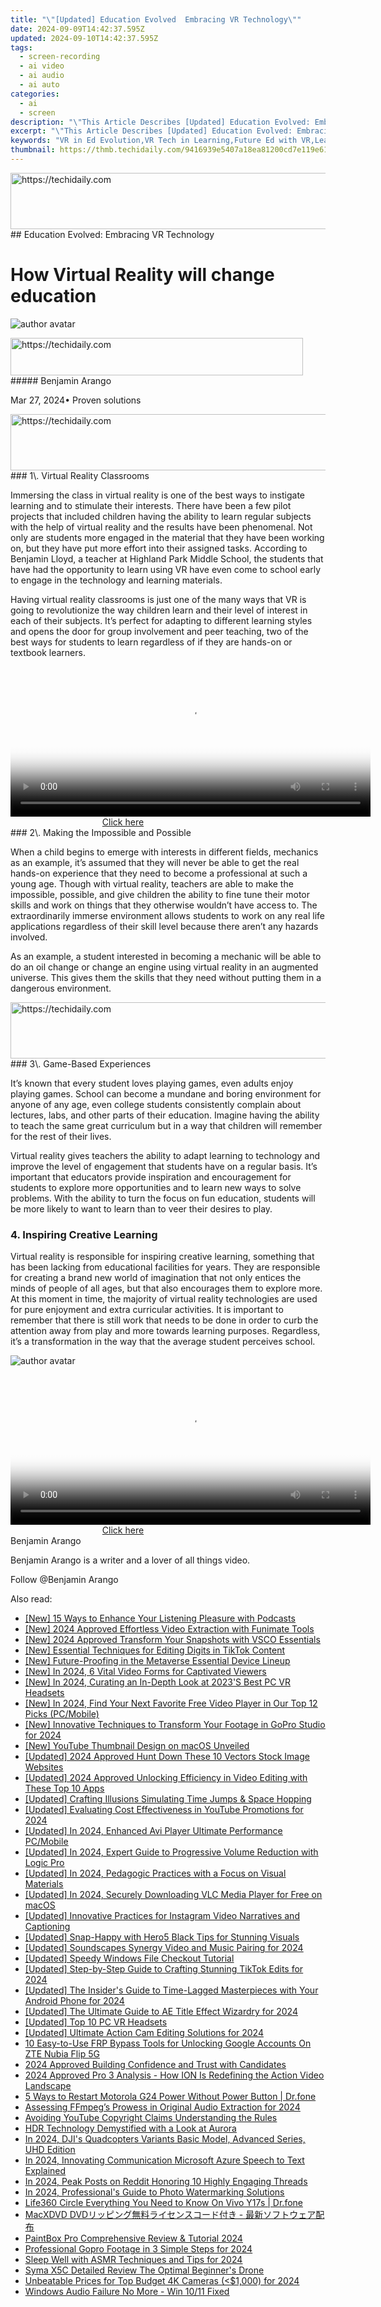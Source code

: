 ```yaml
---
title: "\"[Updated] Education Evolved  Embracing VR Technology\""
date: 2024-09-09T14:42:37.595Z
updated: 2024-09-10T14:42:37.595Z
tags: 
  - screen-recording
  - ai video
  - ai audio
  - ai auto
categories: 
  - ai
  - screen
description: "\"This Article Describes [Updated] Education Evolved: Embracing VR Technology\""
excerpt: "\"This Article Describes [Updated] Education Evolved: Embracing VR Technology\""
keywords: "VR in Ed Evolution,VR Tech in Learning,Future Ed with VR,Learn via Virtual Reality,Education & Virtual Experience,Virtual Classrooms Rise,Innovative VR for Schools"
thumbnail: https://thmb.techidaily.com/9416939e5407a18ea81200cd7e119e61ff04e31fb3c5cd004cd4601ad28e3eb8.jpg
---
```


<!-- affiliate ads begin -->
<a href="https://appsumo.8odi.net/c/5597632/2130887/7443" target="_top" id="2130887">
  <img src="//a.impactradius-go.com/display-ad/7443-2130887" border="0" alt="https://techidaily.com" width="728" height="90"/>
</a>
<img height="0" width="0" src="https://appsumo.8odi.net/i/5597632/2130887/7443" style="position:absolute;visibility:hidden;" border="0" />
<!-- affiliate ads end -->
## Education Evolved: Embracing VR Technology

# How Virtual Reality will change education

![author avatar](https://images.wondershare.com/filmora/article-images/benjamin-arango-author.jpg)

<!-- affiliate ads begin -->
<a href="https://aligracehair.sjv.io/c/5597632/2115920/19272" target="_top" id="2115920">
  <img src="//a.impactradius-go.com/display-ad/19272-2115920" border="0" alt="https://techidaily.com" width="468" height="60"/>
</a>
<img height="0" width="0" src="https://aligracehair.sjv.io/i/5597632/2115920/19272" style="position:absolute;visibility:hidden;" border="0" />
<!-- affiliate ads end -->
##### Benjamin Arango

 Mar 27, 2024• Proven solutions

<!-- affiliate ads begin -->
<a href="https://ephamedtechinc.pxf.io/c/5597632/2137214/26400" target="_top" id="2137214">
  <img src="//a.impactradius-go.com/display-ad/26400-2137214" border="0" alt="https://techidaily.com" width="728" height="90"/>
</a>
<img height="0" width="0" src="https://ephamedtechinc.pxf.io/i/5597632/2137214/26400" style="position:absolute;visibility:hidden;" border="0" />
<!-- affiliate ads end -->
### 1\. Virtual Reality Classrooms

 Immersing the class in virtual reality is one of the best ways to instigate learning and to stimulate their interests. There have been a few pilot projects that included children having the ability to learn regular subjects with the help of virtual reality and the results have been phenomenal. Not only are students more engaged in the material that they have been working on, but they have put more effort into their assigned tasks. According to Benjamin Lloyd, a teacher at Highland Park Middle School, the students that have had the opportunity to learn using VR have even come to school early to engage in the technology and learning materials.

 Having virtual reality classrooms is just one of the many ways that VR is going to revolutionize the way children learn and their level of interest in each of their subjects. It’s perfect for adapting to different learning styles and opens the door for group involvement and peer teaching, two of the best ways for students to learn regardless of if they are hands-on or textbook learners.

<!-- affiliate ads begin -->
<span id="1993645">
					<video width="576" height="240" style="cursor:pointer"
           poster="//a.impactradius-go.com/display-clicktoplayimage/1993645.png"
           onclick="if(!this.playClicked){this.play();this.setAttribute('controls',true);this.playClicked=true;}">
	   <source src="//a.impactradius-go.com/display-ad/22993-1993645">
	   <img src="//a.impactradius-go.com/display-clicktoplayimage/1993645.png" style="border: none; height: 100%; width: 100%; object-fit: contain">
	</video>
	<div style="width:360px;text-align:center"><a href="javascript:window.open(decodeURIComponent('https%3A%2F%2Fhomestyler.sjv.io%2Fc%2F5597632%2F1993645%2F22993'), '_blank');void(0);">Click here</a></div>
</span>
<img height="0" width="0" src="https://imp.pxf.io/i/5597632/1993645/22993" style="position:absolute;visibility:hidden;" border="0" />
<!-- affiliate ads end -->
### 2\. Making the Impossible and Possible

 When a child begins to emerge with interests in different fields, mechanics as an example, it’s assumed that they will never be able to get the real hands-on experience that they need to become a professional at such a young age. Though with virtual reality, teachers are able to make the impossible, possible, and give children the ability to fine tune their motor skills and work on things that they otherwise wouldn’t have access to. The extraordinarily immerse environment allows students to work on any real life applications regardless of their skill level because there aren’t any hazards involved.

 As an example, a student interested in becoming a mechanic will be able to do an oil change or change an engine using virtual reality in an augmented universe. This gives them the skills that they need without putting them in a dangerous environment.

<!-- affiliate ads begin -->
<a href="https://appsumo.8odi.net/c/5597632/2137395/7443" target="_top" id="2137395">
  <img src="//a.impactradius-go.com/display-ad/7443-2137395" border="0" alt="https://techidaily.com" width="728" height="90"/>
</a>
<img height="0" width="0" src="https://appsumo.8odi.net/i/5597632/2137395/7443" style="position:absolute;visibility:hidden;" border="0" />
<!-- affiliate ads end -->
### 3\. Game-Based Experiences

 It’s known that every student loves playing games, even adults enjoy playing games. School can become a mundane and boring environment for anyone of any age, even college students consistently complain about lectures, labs, and other parts of their education. Imagine having the ability to teach the same great curriculum but in a way that children will remember for the rest of their lives.

 Virtual reality gives teachers the ability to adapt learning to technology and improve the level of engagement that students have on a regular basis. It’s important that educators provide inspiration and encouragement for students to explore more opportunities and to learn new ways to solve problems. With the ability to turn the focus on fun education, students will be more likely to want to learn than to veer their desires to play.

### 4\. Inspiring Creative Learning

 Virtual reality is responsible for inspiring creative learning, something that has been lacking from educational facilities for years. They are responsible for creating a brand new world of imagination that not only entices the minds of people of all ages, but that also encourages them to explore more. At this moment in time, the majority of virtual reality technologies are used for pure enjoyment and extra curricular activities. It is important to remember that there is still work that needs to be done in order to curb the attention away from play and more towards learning purposes. Regardless, it’s a transformation in the way that the average student perceives school.

![author avatar](https://images.wondershare.com/filmora/article-images/benjamin-arango-author.jpg)

<!-- affiliate ads begin -->
<span id="1983471">
					<video width="576" height="240" style="cursor:pointer"
           poster="//a.impactradius-go.com/display-clicktoplayimage/1983471.png"
           onclick="if(!this.playClicked){this.play();this.setAttribute('controls',true);this.playClicked=true;}">
	   <source src="//a.impactradius-go.com/display-ad/22993-1983471">
	   <img src="//a.impactradius-go.com/display-clicktoplayimage/1983471.png" style="border: none; height: 100%; width: 100%; object-fit: contain">
	</video>
	<div style="width:360px;text-align:center"><a href="javascript:window.open(decodeURIComponent('https%3A%2F%2Fhomestyler.sjv.io%2Fc%2F5597632%2F1983471%2F22993'), '_blank');void(0);">Click here</a></div>
</span>
<img height="0" width="0" src="https://imp.pxf.io/i/5597632/1983471/22993" style="position:absolute;visibility:hidden;" border="0" />
<!-- affiliate ads end -->
Benjamin Arango

Benjamin Arango is a writer and a lover of all things video.

Follow @Benjamin Arango


<ins class="adsbygoogle"
     style="display:block"
     data-ad-format="autorelaxed"
     data-ad-client="ca-pub-7571918770474297"
     data-ad-slot="1223367746"></ins>



<ins class="adsbygoogle"
     style="display:block"
     data-ad-client="ca-pub-7571918770474297"
     data-ad-slot="8358498916"
     data-ad-format="auto"
     data-full-width-responsive="true"></ins>


<span class="atpl-alsoreadstyle">Also read:</span>
<div><ul>
<li><a href="https://article-helps.techidaily.com/new-15-ways-to-enhance-your-listening-pleasure-with-podcasts/"><u>[New] 15 Ways to Enhance Your Listening Pleasure with Podcasts</u></a></li>
<li><a href="https://article-helps.techidaily.com/new-2024-approved-effortless-video-extraction-with-funimate-tools/"><u>[New] 2024 Approved Effortless Video Extraction with Funimate Tools</u></a></li>
<li><a href="https://article-helps.techidaily.com/new-2024-approved-transform-your-snapshots-with-vsco-essentials/"><u>[New] 2024 Approved Transform Your Snapshots with VSCO Essentials</u></a></li>
<li><a href="https://article-helps.techidaily.com/new-essential-techniques-for-editing-digits-in-tiktok-content/"><u>[New] Essential Techniques for Editing Digits in TikTok Content</u></a></li>
<li><a href="https://article-helps.techidaily.com/new-future-proofing-in-the-metaverse-essential-device-lineup/"><u>[New] Future-Proofing in the Metaverse Essential Device Lineup</u></a></li>
<li><a href="https://article-helps.techidaily.com/new-in-2024-6-vital-video-forms-for-captivated-viewers/"><u>[New] In 2024, 6 Vital Video Forms for Captivated Viewers</u></a></li>
<li><a href="https://article-helps.techidaily.com/new-in-2024-curating-an-in-depth-look-at-2023s-best-pc-vr-headsets/"><u>[New] In 2024, Curating an In-Depth Look at 2023'S Best PC VR Headsets</u></a></li>
<li><a href="https://article-helps.techidaily.com/new-in-2024-find-your-next-favorite-free-video-player-in-our-top-12-picks-pcmobile/"><u>[New] In 2024, Find Your Next Favorite Free Video Player in Our Top 12 Picks (PC/Mobile)</u></a></li>
<li><a href="https://article-helps.techidaily.com/new-innovative-techniques-to-transform-your-footage-in-gopro-studio-for-2024/"><u>[New] Innovative Techniques to Transform Your Footage in GoPro Studio for 2024</u></a></li>
<li><a href="https://facebook-record-videos.techidaily.com/new-youtube-thumbnail-design-on-macos-unveiled/"><u>[New] YouTube Thumbnail Design on macOS Unveiled</u></a></li>
<li><a href="https://article-helps.techidaily.com/updated-2024-approved-hunt-down-these-10-vectors-stock-image-websites/"><u>[Updated] 2024 Approved Hunt Down These 10 Vectors Stock Image Websites</u></a></li>
<li><a href="https://article-helps.techidaily.com/updated-2024-approved-unlocking-efficiency-in-video-editing-with-these-top-10-apps/"><u>[Updated] 2024 Approved Unlocking Efficiency in Video Editing with These Top 10 Apps</u></a></li>
<li><a href="https://article-helps.techidaily.com/updated-crafting-illusions-simulating-time-jumps-and-space-hopping/"><u>[Updated] Crafting Illusions Simulating Time Jumps & Space Hopping</u></a></li>
<li><a href="https://article-helps.techidaily.com/updated-evaluating-cost-effectiveness-in-youtube-promotions-for-2024/"><u>[Updated] Evaluating Cost Effectiveness in YouTube Promotions for 2024</u></a></li>
<li><a href="https://article-helps.techidaily.com/updated-in-2024-enhanced-avi-player-ultimate-performance-pcmobile/"><u>[Updated] In 2024, Enhanced Avi Player Ultimate Performance PC/Mobile</u></a></li>
<li><a href="https://article-helps.techidaily.com/updated-in-2024-expert-guide-to-progressive-volume-reduction-with-logic-pro/"><u>[Updated] In 2024, Expert Guide to Progressive Volume Reduction with Logic Pro</u></a></li>
<li><a href="https://article-helps.techidaily.com/updated-in-2024-pedagogic-practices-with-a-focus-on-visual-materials/"><u>[Updated] In 2024, Pedagogic Practices with a Focus on Visual Materials</u></a></li>
<li><a href="https://article-helps.techidaily.com/updated-in-2024-securely-downloading-vlc-media-player-for-free-on-macos/"><u>[Updated] In 2024, Securely Downloading VLC Media Player for Free on macOS</u></a></li>
<li><a href="https://instagram-video-recordings.techidaily.com/updated-innovative-practices-for-instagram-video-narratives-and-captioning/"><u>[Updated] Innovative Practices for Instagram Video Narratives and Captioning</u></a></li>
<li><a href="https://article-helps.techidaily.com/updated-snap-happy-with-hero5-black-tips-for-stunning-visuals/"><u>[Updated] Snap-Happy with Hero5 Black Tips for Stunning Visuals</u></a></li>
<li><a href="https://article-helps.techidaily.com/updated-soundscapes-synergy-video-and-music-pairing-for-2024/"><u>[Updated] Soundscapes Synergy Video and Music Pairing for 2024</u></a></li>
<li><a href="https://article-helps.techidaily.com/updated-speedy-windows-file-checkout-tutorial/"><u>[Updated] Speedy Windows File Checkout Tutorial</u></a></li>
<li><a href="https://article-helps.techidaily.com/updated-step-by-step-guide-to-crafting-stunning-tiktok-edits-for-2024/"><u>[Updated] Step-by-Step Guide to Crafting Stunning TikTok Edits for 2024</u></a></li>
<li><a href="https://article-helps.techidaily.com/updated-the-insiders-guide-to-time-lagged-masterpieces-with-your-android-phone-for-2024/"><u>[Updated] The Insider's Guide to Time-Lagged Masterpieces with Your Android Phone for 2024</u></a></li>
<li><a href="https://article-helps.techidaily.com/updated-the-ultimate-guide-to-ae-title-effect-wizardry-for-2024/"><u>[Updated] The Ultimate Guide to AE Title Effect Wizardry for 2024</u></a></li>
<li><a href="https://article-helps.techidaily.com/updated-top-10-pc-vr-headsets/"><u>[Updated] Top 10 PC VR Headsets</u></a></li>
<li><a href="https://article-helps.techidaily.com/updated-ultimate-action-cam-editing-solutions-for-2024/"><u>[Updated] Ultimate Action Cam Editing Solutions for 2024</u></a></li>
<li><a href="https://unlock-android.techidaily.com/10-easy-to-use-frp-bypass-tools-for-unlocking-google-accounts-on-zte-nubia-flip-5g-by-drfone-android/"><u>10 Easy-to-Use FRP Bypass Tools for Unlocking Google Accounts On ZTE Nubia Flip 5G</u></a></li>
<li><a href="https://fox-http.techidaily.com/2024-approved-building-confidence-and-trust-with-candidates/"><u>2024 Approved Building Confidence and Trust with Candidates</u></a></li>
<li><a href="https://extra-approaches.techidaily.com/2024-approved-pro-3-analysis-how-ion-is-redefining-the-action-video-landscape/"><u>2024 Approved Pro 3 Analysis - How ION Is Redefining the Action Video Landscape</u></a></li>
<li><a href="https://phone-solutions.techidaily.com/5-ways-to-restart-motorola-g24-power-without-power-button-drfone-by-drfone-reset-android-reset-android/"><u>5 Ways to Restart Motorola G24 Power Without Power Button | Dr.fone</u></a></li>
<li><a href="https://article-tips.techidaily.com/assessing-ffmpegs-prowess-in-original-audio-extraction-for-2024/"><u>Assessing FFmpeg’s Prowess in Original Audio Extraction for 2024</u></a></li>
<li><a href="https://youtube-lab.techidaily.com/ing-youtube-copyright-claims-understanding-the-rules/"><u>Avoiding YouTube Copyright Claims Understanding the Rules</u></a></li>
<li><a href="https://article-helps.techidaily.com/hdr-technology-demystified-with-a-look-at-aurora/"><u>HDR Technology Demystified with a Look at Aurora</u></a></li>
<li><a href="https://article-helps.techidaily.com/in-2024-djis-quadcopters-variants-basic-model-advanced-series-uhd-edition/"><u>In 2024, DJI's Quadcopters Variants Basic Model, Advanced Series, UHD Edition</u></a></li>
<li><a href="https://article-helps.techidaily.com/in-2024-innovating-communication-microsoft-azure-speech-to-text-explained/"><u>In 2024, Innovating Communication Microsoft Azure Speech to Text Explained</u></a></li>
<li><a href="https://extra-support.techidaily.com/in-2024-peak-posts-on-reddit-honoring-10-highly-engaging-threads/"><u>In 2024, Peak Posts on Reddit Honoring 10 Highly Engaging Threads</u></a></li>
<li><a href="https://article-helps.techidaily.com/in-2024-professionals-guide-to-photo-watermarking-solutions/"><u>In 2024, Professional's Guide to Photo Watermarking Solutions</u></a></li>
<li><a href="https://fake-location.techidaily.com/life360-circle-everything-you-need-to-know-on-vivo-y17s-drfone-by-drfone-virtual-android/"><u>Life360 Circle Everything You Need to Know On Vivo Y17s | Dr.fone</u></a></li>
<li><a href="https://vp-tips.techidaily.com/macxdvd-dvd/"><u>MacXDVD DVDリッピング無料ライセンスコード付き - 最新ソフトウェア配布</u></a></li>
<li><a href="https://article-helps.techidaily.com/paintbox-pro-comprehensive-review-and-tutorial-2024/"><u>PaintBox Pro Comprehensive Review & Tutorial 2024</u></a></li>
<li><a href="https://article-helps.techidaily.com/professional-gopro-footage-in-3-simple-steps-for-2024/"><u>Professional Gopro Footage in 3 Simple Steps for 2024</u></a></li>
<li><a href="https://article-helps.techidaily.com/sleep-well-with-asmr-techniques-and-tips-for-2024/"><u>Sleep Well with ASMR Techniques and Tips for 2024</u></a></li>
<li><a href="https://extra-resources.techidaily.com/syma-x5c-detailed-review-the-optimal-beginners-drone/"><u>Syma X5C Detailed Review The Optimal Beginner's Drone</u></a></li>
<li><a href="https://article-helps.techidaily.com/unbeatable-prices-for-top-budget-4k-cameras-(1000-for-2024/"><u>Unbeatable Prices for Top Budget 4K Cameras (<$1,000) for 2024</u></a></li>
<li><a href="https://win-howtos.techidaily.com/windows-audio-failure-no-more-win-1011-fixed/"><u>Windows Audio Failure No More - Win 10/11 Fixed</u></a></li>
</ul></div>
